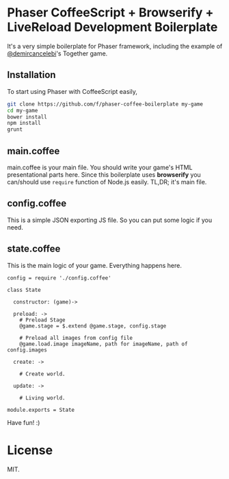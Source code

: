 # Phaser CoffeeScript + Browserify + LiveReload Development Boilerplate

It's a very simple boilerplate for Phaser framework, including the example of [@demircancelebi][1]'s Together game.

## Installation

To start using Phaser with CoffeeScript easily,
```bash
git clone https://github.com/f/phaser-coffee-boilerplate my-game
cd my-game
bower install
npm install
grunt
```

## main.coffee

main.coffee is your main file. You should write your game's HTML presentational parts here. Since this boilerplate uses **browserify**
you can/should use `require` function of Node.js easily. TL,DR; it's main file.

## config.coffee

This is a simple JSON exporting JS file. So you can put some logic if you need.

## state.coffee

This is the main logic of your game. Everything happens here.

```cofeescript
config = require './config.coffee'

class State

  constructor: (game)->

  preload: ->
    # Preload Stage
    @game.stage = $.extend @game.stage, config.stage
    
    # Preload all images from config file
    @game.load.image imageName, path for imageName, path of config.images

  create: ->
  
    # Create world.

  update: ->

    # Living world.

module.exports = State
```

Have fun! :)

[1]: https://github.com/demircancelebi

# License

MIT.

